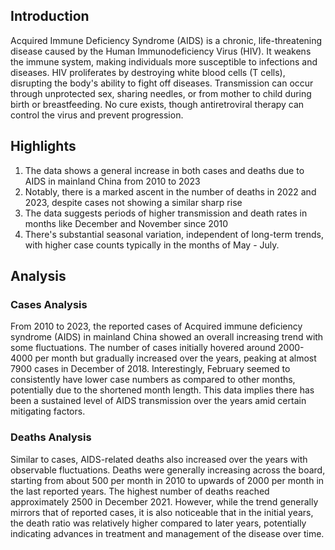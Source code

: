 ## Introduction

Acquired Immune Deficiency Syndrome (AIDS) is a chronic, life-threatening disease caused by the Human Immunodeficiency Virus (HIV). It weakens the immune system, making individuals more susceptible to infections and diseases. HIV proliferates by destroying white blood cells (T cells), disrupting the body's ability to fight off diseases. Transmission can occur through unprotected sex, sharing needles, or from mother to child during birth or breastfeeding. No cure exists, though antiretroviral therapy can control the virus and prevent progression.

## Highlights

1. The data shows a general increase in both cases and deaths due to AIDS in mainland China from 2010 to 2023<br/>
2. Notably, there is a marked ascent in the number of deaths in 2022 and 2023, despite cases not showing a similar sharp rise<br/>
3. The data suggests periods of higher transmission and death rates in months like December and November since 2010<br/>
4. There's substantial seasonal variation, independent of long-term trends, with higher case counts typically in the months of May - July.<br/>

## Analysis

### Cases Analysis
From 2010 to 2023, the reported cases of Acquired immune deficiency syndrome (AIDS) in mainland China showed an overall increasing trend with some fluctuations. The number of cases initially hovered around 2000-4000 per month but gradually increased over the years, peaking at almost 7900 cases in December of 2018. Interestingly, February seemed to consistently have lower case numbers as compared to other months, potentially due to the shortened month length. This data implies there has been a sustained level of AIDS transmission over the years amid certain mitigating factors. 

### Deaths Analysis
Similar to cases, AIDS-related deaths also increased over the years with observable fluctuations. Deaths were generally increasing across the board, starting from about 500 per month in 2010 to upwards of 2000 per month in the last reported years. The highest number of deaths reached approximately 2500 in December 2021. However, while the trend generally mirrors that of reported cases, it is also noticeable that in the initial years, the death ratio was relatively higher compared to later years, potentially indicating advances in treatment and management of the disease over time.
